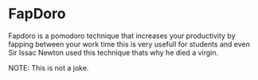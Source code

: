 # FapDoro

Fapdoro is a pomodoro technique that increases your productivity by fapping between your work time this is very usefull for students and even Sir Issac Newton used this technique thats why he died a 
virgin.

NOTE: This is not a joke.
